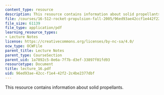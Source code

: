 ```yaml
---
content_type: resource
description: This resource contains information about solid propellants.
file: /courses/16-512-rocket-propulsion-fall-2005/96ed93ae42ccf1e442f22c4be2377dbf_lecture_16.pdf
file_size: 61139
file_type: application/pdf
learning_resource_types:
- Lecture Notes
license: https://creativecommons.org/licenses/by-nc-sa/4.0/
ocw_type: OCWFile
parent_title: Lecture Notes
parent_type: CourseSection
parent_uid: 1a7892c5-8e6a-7f7b-d3ef-33897f01fd93
resourcetype: Document
title: lecture_16.pdf
uid: 96ed93ae-42cc-f1e4-42f2-2c4be2377dbf
---
```

This resource contains information about solid propellants.